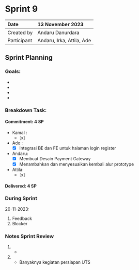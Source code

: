 # Sprint 9


|Date| 13 November 2023|
| :- | :- |
|Created by|Andaru Danurdara|
|Participant|Andaru, Irka, Attila, Ade|
## Sprint Planning
### Goals:
- 
-
-
-

### Breakdown Task:
#### Commitment: 4 SP
- Kamal :
  - [x] 
- Ade   : 
  - [x] Integrasi BE dan FE untuk halaman login register
- Andaru: 
  - [x] Membuat Desain Payment Gateway
  - [X] Menambahkan dan menyesuaikan kembali alur prototype
- Attila: 
  - [x] 
#### Delivered:	 4 SP
### During Sprint
20-11-2023:

1. Feedback
1. Blocker
### Notes Sprint Review
1. - 
2. - Banyaknya kegiatan persiapan UTS
